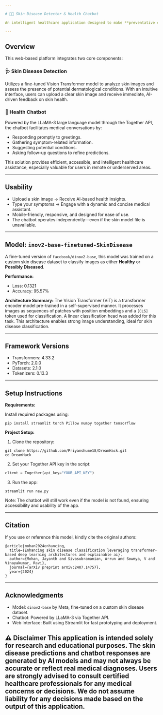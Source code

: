 ```yaml
---

# 🧑‍⚕️ Skin Disease Detector & Health Chatbot

An intelligent healthcare application designed to make **preventative care** more **digitally accessible** through an AI-based skin disease detection system and an interactive medical chatbot—all within a single web interface.

---
```


## Overview

This web-based platform integrates two core components:

### 🩺 Skin Disease Detection

Utilizes a fine-tuned Vision Transformer model to analyze skin images and assess the presence of potential dermatological conditions. With an intuitive interface, users can upload a clear skin image and receive immediate, AI-driven feedback on skin health.

### 💬 Health Chatbot

Powered by the LLaMA-3 large language model through the Together API, the chatbot facilitates medical conversations by:

* Responding promptly to greetings.
* Gathering symptom-related information.
* Suggesting potential conditions.
* Asking follow-up questions to refine predictions.

This solution provides efficient, accessible, and intelligent healthcare assistance, especially valuable for users in remote or underserved areas.

---

## Usability

* Upload a skin image → Receive AI-based health insights.
* Type your symptoms → Engage with a dynamic and concise medical assistant.
* Mobile-friendly, responsive, and designed for ease of use.
* The chatbot operates independently—even if the skin model file is unavailable.

---

## Model: `inov2-base-finetuned-SkinDisease`

A fine-tuned version of `facebook/dinov2-base`, this model was trained on a custom skin disease dataset to classify images as either **Healthy** or **Possibly Diseased**.

**Performance:**

* Loss: 0.1321
* Accuracy: 95.57%

**Architecture Summary:**
The Vision Transformer (ViT) is a transformer encoder model pre-trained in a self-supervised manner. It processes images as sequences of patches with position embeddings and a `[CLS]` token used for classification. A linear classification head was added for this task. This architecture enables strong image understanding, ideal for skin disease classification.

---

## Framework Versions

* Transformers: 4.33.2
* PyTorch: 2.0.0
* Datasets: 2.1.0
* Tokenizers: 0.13.3

---

## Setup Instructions

**Requirements:**

Install required packages using:

```
pip install streamlit torch Pillow numpy together tensorflow
```

**Project Setup:**

1. Clone the repository:

```
git clone https://github.com/Priyanshume18/DreamHack.git
cd DreamHack
```

2. Set your Together API key in the script:

```python
client = Together(api_key="YOUR_API_KEY")
```

3. Run the app:

```
streamlit run new.py
```

Note: The chatbot will still work even if the model is not found, ensuring accessibility and usability of the app.

---

## Citation

If you use or reference this model, kindly cite the original authors:

```
@article{mohan2024enhancing,
  title={Enhancing skin disease classification leveraging transformer-based deep learning architectures and explainable ai},
  author={Mohan, Jayanth and Sivasubramanian, Arrun and Sowmya, V and Vinayakumar, Ravi},
  journal={arXiv preprint arXiv:2407.14757},
  year={2024}
}
```

---

## Acknowledgments

* Model: `dinov2-base` by Meta, fine-tuned on a custom skin disease dataset.
* Chatbot: Powered by LLaMA-3 via Together API.
* Web Interface: Built using Streamlit for fast prototyping and deployment.


⚠️ Disclaimer
This application is intended solely for research and educational purposes. The skin disease predictions and chatbot responses are generated by AI models and may not always be accurate or reflect real medical diagnoses. Users are strongly advised to consult certified healthcare professionals for any medical concerns or decisions. We do not assume liability for any decisions made based on the output of this application.
---


